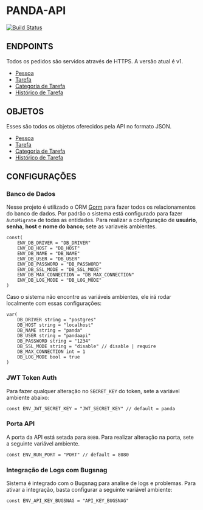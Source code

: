 # PANDA-API

[![Build Status](https://travis-ci.org/wilsontamarozzi/panda-api.svg?branch=master)](https://travis-ci.org/wilsontamarozzi/panda-api)

## ENDPOINTS

Todos os pedidos são servidos através de HTTPS. A versão atual é v1.
* [Pessoa](full_format.md#pessoa)
* [Tarefa](full_format.md#tarefa)
* [Categoria de Tarefa](full_format.md#categoria-de-tarefa)
* [Histórico de Tarefa](full_format.md#histórico-de-tarefa)

## OBJETOS

Esses são todos os objetos oferecidos pela API no formato JSON.
* [Pessoa](full_format.md#pessoa)
* [Tarefa](full_format.md#tarefa)
* [Categoria de Tarefa](full_format.md#categoria-de-tarefa)
* [Histórico de Tarefa](full_format.md#histórico-de-tarefa)

## CONFIGURAÇÕES

### Banco de Dados
Nesse projeto é utilizado o ORM [Gorm](http://jinzhu.me/gorm/) para fazer todos os relacionamentos do banco de dados.
Por padrão o sistema está configurado para fazer `AutoMigrate` de todas as entidades.
Para realizar a configuração de **usuário**, **senha**, **host** e **nome do banco**; sete as variaveis ambientes.

```golang
const(
    ENV_DB_DRIVER = "DB_DRIVER"
    ENV_DB_HOST = "DB_HOST"
    ENV_DB_NAME = "DB_NAME"
    ENV_DB_USER = "DB_USER"
    ENV_DB_PASSWORD = "DB_PASSWORD"
    ENV_DB_SSL_MODE = "DB_SSL_MODE"
    ENV_DB_MAX_CONNECTION = "DB_MAX_CONNECTION"
    ENV_DB_LOG_MODE = "DB_LOG_MODE"
)
```

Caso o sistema não encontre as variáveis ambientes, ele irá rodar localmente com essas configurações:

```golang
var(
    DB_DRIVER string = "postgres"
    DB_HOST string = "localhost"
    DB_NAME string = "panda"
    DB_USER string = "pandaapi"
    DB_PASSWORD string = "1234"
    DB_SSL_MODE string = "disable" // disable | require
    DB_MAX_CONNECTION int = 1
    DB_LOG_MODE bool = true
)
```

### JWT Token Auth
Para fazer qualquer alteração no `SECRET_KEY` do token, sete a variável ambiente abaixo:

```golang
const ENV_JWT_SECRET_KEY = "JWT_SECRET_KEY" // default = panda
```

### Porta API
A porta da API está setada para `8080`. Para realizar alteração na porta, sete a seguinte variável ambiente.

```golang
const ENV_RUN_PORT = "PORT" // default = 8080
```

### Integração de Logs com Bugsnag
Sistema é integrado com o Bugsnag para analise de logs e problemas. Para ativar a integração, basta configurar a seguinte variável ambiente:

```golang
const ENV_API_KEY_BUGSNAG = "API_KEY_BUGSNAG"
```